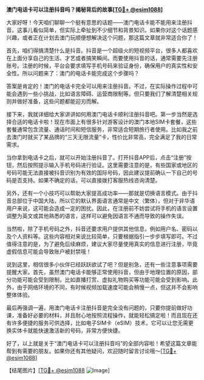 **澳门电话卡可以注册抖音吗？揭秘背后的故事[[TG💪+ @esim1088](https://t.me/s/esim1088)]**

大家好呀！今天咱们聊聊一个挺有意思的话题——澳门电话卡能不能用来注册抖音。这事儿看似简单，但实际上牵扯到不少细节和背景知识。如果你对这个话题感兴趣，或者正在计划去澳门玩顺便想解决这个问题，那这篇文章就非常适合你了！

首先，咱们得搞清楚什么是抖音。抖音是一个超级火的短视频平台，很多人都喜欢在上面分享自己的生活、才艺或者搞笑瞬间。而要使用抖音的话，通常需要先注册账号。注册的时候，平台会要求填写手机号码来验证身份，确保用户的真实性和安全性。所以问题来了：澳门的电话卡能完成这个步骤吗？

答案是肯定的！澳门的电话卡完全可以用来注册抖音。不过，在实际操作过程中可能会遇到一些小挑战，比如语言障碍、运营商限制等。但只要我们了解清楚相关规则并做好准备，这些问题都能迎刃而解。

接下来，我就详细给大家讲讲如何用澳门电话卡顺利注册抖音吧。第一步当然是选择合适的电话卡啦！现在市面上有很多针对游客设计的澳门本地SIM卡套餐，这些套餐通常包含流量、通话时间和短信服务，非常适合短期旅行者使用。比如我之前去澳门时就买了某品牌的“三天无限流量”卡，性价比非常高，完全满足了我的日常需求。

当你拿到电话卡之后，就可以开始注册抖音了。打开抖音APP后，点击“注册”按钮，然后按照提示输入手机号码进行验证。这里需要注意的是，有些国家或地区的号码可能无法直接被抖音识别为有效的国际号码，因此建议提前确认一下自己的号码是否支持。如果不确定的话，可以直接拨打客服热线咨询清楚。

另外，还有一个小技巧可以帮助大家提高成功率——那就是切换语言模式。由于抖音总部位于中国大陆，所以它的默认界面语言通常是中文（繁体），但对于非华语用户来说，这可能会造成一定的困扰。因此，在注册前不妨尝试将手机的语言设置调整为英文或其他熟悉的语言，这样可以避免因语言不通而导致的操作失误。

当然啦，除了手机号码之外，抖音还要求用户提供其他信息，例如用户名、密码以及个人资料等。这些内容相对来说比较简单，只要根据指引一步步填写即可。不过值得注意的是，为了避免后续麻烦，建议大家尽量使用真实的信息进行注册，毕竟虚假信息可能会导致账户被封禁哦！

说到这里，相信很多小伙伴已经跃跃欲试了吧？但是别急，还有一些注意事项需要提醒大家。首先，虽然澳门电话卡能够正常使用抖音，但由于地理位置的原因，部分功能可能会受到限制，比如直播打赏、虚拟礼物购买等功能可能会受到影响。此外，由于网络环境的不同，有时候视频加载速度可能会稍慢一点，但这并不会影响整体体验。

最后再强调一遍，用澳门电话卡注册抖音是完全没有问题的，只要你提前做好功课，准备好必要的材料，并且耐心地按照流程操作，就能轻松搞定啦！而且现在还有许多便捷的服务可供选择，比如电子SIM卡（eSIM）技术，它可以让您无需更换实体卡就能快速激活新的号码，非常方便快捷。

好了，以上就是关于“澳门电话卡可以注册抖音吗”的全部内容啦！希望这篇文章能帮到有需要的朋友。如果你还有其他疑问，欢迎随时留言讨论哦～[[TG💪+ @esim1088](https://t.me/s/esim1088)] 

【结尾图片】[[TG💪+ @esim1088](https://t.me/s/esim1088) ![Image](https://i.postimg.cc/4NQfJmqS/Snipaste-2025-05-13-00-14-12.png)]